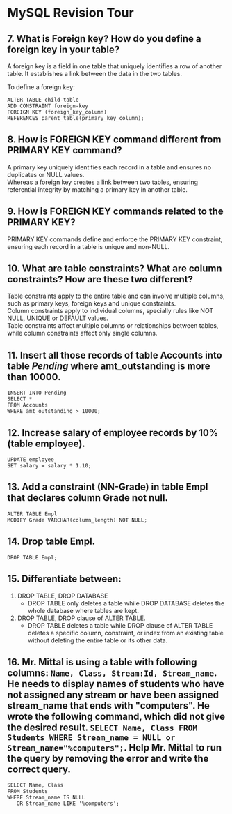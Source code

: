 # MySQL Revision Tour 

## 7. What is Foreign key? How do you define a foreign key in your table? 
A foreign key is a field in one table that uniquely identifies a row of another table. It establishes a link between the data in the two tables.

To define a foreign key:

```
ALTER TABLE child-table
ADD CONSTRAINT foreign-key 
FOREIGN KEY (foreign_key_column)
REFERENCES parent_table(primary_key_column);
```

## 8. How is FOREIGN KEY command different from PRIMARY KEY command? 
A primary key uniquely identifies each record in a table and ensures no duplicates or NULL values.  
Whereas a foreign key creates a link between two tables, ensuring referential integrity by matching a primary key in another table.

## 9. How is FOREIGN KEY commands related to the PRIMARY KEY? 
PRIMARY KEY commands define and enforce the PRIMARY KEY constraint, ensuring each record in a table is unique and non-NULL. 

## 10. What are table constraints? What are column constraints? How are these two different? 
Table constraints apply to the entire table and can involve multiple columns, such as primary keys, foreign keys and unique constraints.  
Column constraints apply to individual columns, specially rules like NOT NULL, UNIQUE or DEFAULT values.  
Table constraints affect multiple columns or relationships between tables, while column constraints affect only single columns. 

## 11. Insert all those records of table Accounts into table _Pending_ where amt_outstanding is more than 10000. 
```
INSERT INTO Pending
SELECT *
FROM Accounts
WHERE amt_outstanding > 10000;
```

## 12. Increase salary of employee records by 10% (table employee). 
```
UPDATE employee
SET salary = salary * 1.10;
```

## 13. Add a constraint (NN-Grade) in table Empl that declares column Grade not null. 
```
ALTER TABLE Empl
MODIFY Grade VARCHAR(column_length) NOT NULL;
```

## 14. Drop table Empl. 
```
DROP TABLE Empl;
```

## 15. Differentiate between: 
1. DROP TABLE, DROP DATABASE 
    - DROP TABLE only deletes a table while DROP DATABASE deletes the whole database where tables are kept. 
2. DROP TABLE, DROP clause of ALTER TABLE. 
    - DROP TABLE deletes a table while DROP clause of ALTER TABLE deletes a specific column, constraint, or index from an existing table without deleting the entire table or its other data.

## 16. Mr. Mittal is using a table with following columns: `Name, Class, Stream:Id, Stream_name`. He needs to display names of students who have not assigned any stream or have been assigned stream_name that ends with "computers". He wrote the following command, which did not give the desired result. `SELECT Name, Class FROM Students WHERE Stream_name = NULL or Stream_name="%computers";`. Help Mr. Mittal to run the query by removing the error and write the correct query. 
```
SELECT Name, Class
FROM Students
WHERE Stream_name IS NULL
   OR Stream_name LIKE '%computers';
``` 